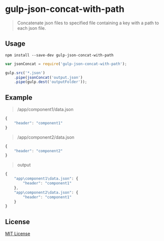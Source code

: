 # gulp-json-concat-with-path
> Concatenate json files to specified file containing a key with a path to each json file.

## Usage
```shell
npm install --save-dev gulp-json-concat-with-path
```


```javascript
var jsonConcat = require('gulp-json-concat-with-path');

gulp.src('*.json')
	.pipe(jsonConcat('output.json')
	.pipe(gulp.dest('outputFolder'));
```

## Example

> /app/component1/data.json
```javascript
{
	"header": "component1"
}
```

> /app/component2/data.json
```javascript
{
	"header": "component2"
}
```

> output
```javascript
{
	"app\component1\data.json": {
		"header": "component1"
	},
	"app\component2\data.json": {
		"header": "component1"
	}
}
```

## License

[MIT License](http://en.wikipedia.org/wiki/MIT_License)
